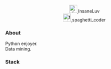 <br clear="both">

<div align="center">
  <a href="https://discordapp.com/users/308514861795639297/" target="_blank">
    <img src="https://www.svgrepo.com/show/353655/discord-icon.svg" height="25" alt="discord"  />
  </a>
  InsaneLuv
</div>

<div align="center">
  <a href="https://t.me/spaghetti_coder/" target="_blank">
    <img src="https://upload.wikimedia.org/wikipedia/commons/thumb/8/83/Telegram_2019_Logo.svg/512px-Telegram_2019_Logo.svg.png" height="25" alt="telegram"  />
  </a>
  <a target="_blank">spaghetti_coder</a>
</div>
<h3 align="left">About</h3>
<p align="left">Python enjoyer.<br>Data mining.</p>
<h3 align="left">Stack</h3>
